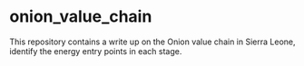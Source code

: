 # onion_value_chain
This repository contains a write up on the Onion value chain in Sierra Leone, identify the energy entry points in each stage.
